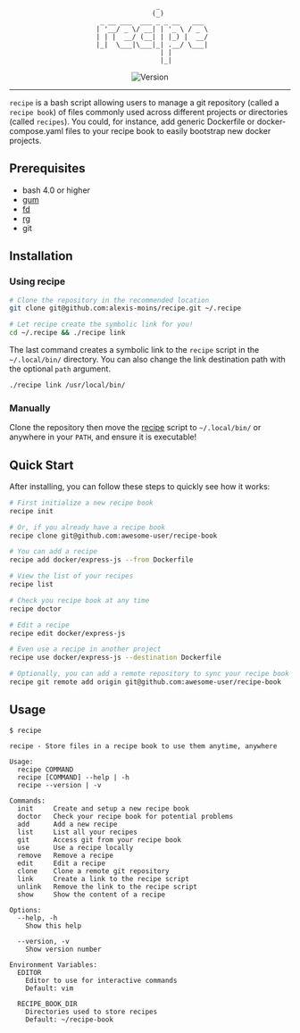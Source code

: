 <div align='center'>

```
                _            
               (_)           
  _ __ ___  ___ _ _ __   ___ 
 | '__/ _ \/ __| | '_ \ / _ \
 | | |  __/ (__| | |_) |  __/
 |_|  \___|\___|_| .__/ \___|
                 | |         
                 |_|         
```

![Version](https://img.shields.io/badge/version-0.6.0-blue.svg)

</div>

---

`recipe` is a bash script allowing users to manage a git repository (called a `recipe book`) of files commonly used across different projects or directories (called `recipes`). You could, for instance, add generic Dockerfile or docker-compose.yaml files to your recipe book to easily bootstrap new docker projects.

## Prerequisites

- bash 4.0 or higher
- [gum](https://github.com/charmbracelet/gum)
- [fd](https://github.com/sharkdp/fd)
- [rg](https://github.com/BurntSushi/ripgrep)
- git


## Installation

### Using recipe

```bash
# Clone the repository in the recommended location
git clone git@github.com:alexis-moins/recipe.git ~/.recipe

# Let recipe create the symbolic link for you!
cd ~/.recipe && ./recipe link
```

The last command creates a symbolic link to the `recipe` script in the `~/.local/bin/` directory. You can also change the link destination path with the optional `path` argument.
```bash
./recipe link /usr/local/bin/
```

### Manually

Clone the repository then move the [recipe](recipe) script to `~/.local/bin/` or anywhere in your `PATH`, and ensure it is executable!

## Quick Start

After installing, you can follow these steps to quickly see how it works:

```bash
# First initialize a new recipe book
recipe init

# Or, if you already have a recipe book
recipe clone git@github.com:awesome-user/recipe-book

# You can add a recipe
recipe add docker/express-js --from Dockerfile

# View the list of your recipes
recipe list

# Check you recipe book at any time
recipe doctor

# Edit a recipe
recipe edit docker/express-js

# Even use a recipe in another project
recipe use docker/express-js --destination Dockerfile

# Optionally, you can add a remote repository to sync your recipe book across devices
recipe git remote add origin git@github.com:awesome-user/recipe-book
```

## Usage

```
$ recipe

recipe - Store files in a recipe book to use them anytime, anywhere

Usage:
  recipe COMMAND
  recipe [COMMAND] --help | -h
  recipe --version | -v

Commands:
  init     Create and setup a new recipe book
  doctor   Check your recipe book for potential problems
  add      Add a new recipe
  list     List all your recipes
  git      Access git from your recipe book
  use      Use a recipe locally
  remove   Remove a recipe
  edit     Edit a recipe
  clone    Clone a remote git repository
  link     Create a link to the recipe script
  unlink   Remove the link to the recipe script
  show     Show the content of a recipe

Options:
  --help, -h
    Show this help

  --version, -v
    Show version number

Environment Variables:
  EDITOR
    Editor to use for interactive commands
    Default: vim

  RECIPE_BOOK_DIR
    Directories used to store recipes
    Default: ~/recipe-book
```
